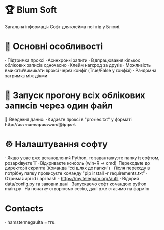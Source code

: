 # 🏆 Blum Soft
Загальна інформація
Софт для клейма поінтів у Блюмі.
# 🦆 Основні особливості
· Підтримка проксі
· Асинхронні запити
· Відпрацювання кількох облікових записів одночасно
· Клейм нагород за друзів
· Можливість вмикати/вимикати проксі через конфіг (True/False у конфізі)
· Рандомна затримка між діями
# 🧠 Запуск прогону всіх облікових записів через один файл
📄 Введення даних:
· Кидаєте проксі в "proxies.txt" у форматі http://username:password@ip:port
# ⚙️ Налаштування софту
· Якщо у вас вже встановлений Python, то завантажуєте папку із софтом, розархівуєте її
· Відкриваєте консоль (win+R -> cmd), Переходьте до директорії скрипта (Команда "cd шлях до папки")
· Після переходу в потрібну папку прописуєте команду "pip install -r requirements.txt"
· Отримай api id і api hash - https://my.telegram.org/auth
· Відкрий data/config.py та заповни дані
· Запускаємо софт командою python main.py
· На початку створюємо сесію, далі вже ставимо на фармінг
# Contacts
· hamstermegaulta = тгк.
